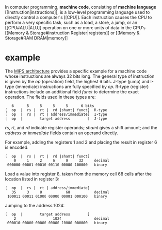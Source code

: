 In computer programming, **machine code**, consisting of **machine language** [[Instruction|instructions]], is a low-level programming language used to directly control a computer's [[CPU]]. Each instruction causes the CPU to perform a very specific task, such as a load, a store, a jump, or an [[CPU#ALU|ALU]] operation on one or more units of data in the CPU's [[Memory & Storage#Instruction Register|registers]] or [[Memory & Storage#RAM DRAM|memory]]

# example
The [MIPS architecture](https://en.wikipedia.org/wiki/MIPS_architecture "MIPS architecture") provides a specific example for a machine code whose instructions are always 32 bits long. The general type of instruction is given by the _op_ (operation) field, the highest 6 bits. J-type (jump) and I-type (immediate) instructions are fully specified by _op_. R-type (register) instructions include an additional field _funct_ to determine the exact operation. The fields used in these types are:
```
   6      5     5     5     5      6 bits
[  op  |  rs |  rt |  rd |shamt| funct]  R-type
[  op  |  rs |  rt | address/immediate]  I-type
[  op  |        target address        ]  J-type
```
_rs_, _rt_, and _rd_ indicate register operands; _shamt_ gives a shift amount; and the _address_ or _immediate_ fields contain an operand directly.

For example, adding the registers 1 and 2 and placing the result in register 6 is encoded:
```
[  op  |  rs |  rt |  rd |shamt| funct]
    0     1     2     6     0     32     decimal
 000000 00001 00010 00110 00000 100000   binary
```
Load a value into register 8, taken from the memory cell 68 cells after the location listed in register 3:
```
[  op  |  rs |  rt | address/immediate]
   35     3     8           68           decimal
 100011 00011 01000 00000 00001 000100   binary
```
Jumping to the address 1024:
```
[  op  |        target address        ]
    2                 1024               decimal
 000010 00000 00000 00000 10000 000000   binary
```

